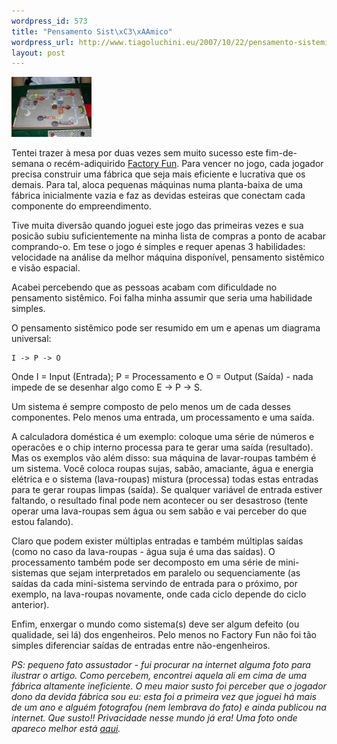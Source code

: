 ```yaml
--- 
wordpress_id: 573
title: "Pensamento Sist\xC3\xAAmico"
wordpress_url: http://www.tiagoluchini.eu/2007/10/22/pensamento-sistemico/
layout: post
---
```

![Factory Fun](/wp-content/uploads/2007/10/factoryfun.thumbnail.jpg)

Tentei trazer à mesa por duas vezes sem muito sucesso este fim-de-semana o recém-adiquirido [Factory Fun](http://www.boardgamegeek.com/game/24417). Para vencer no jogo, cada jogador precisa construir uma fábrica que seja mais eficiente e lucrativa que os demais. Para tal, aloca pequenas máquinas numa planta-baixa de uma fábrica inicialmente vazia e faz as devidas esteiras que conectam cada componente do empreendimento.

Tive muita diversão quando joguei este jogo das primeiras vezes e sua posicão subiu suficientemente na minha lista de compras a ponto de acabar comprando-o. Em tese o jogo é simples e requer apenas 3 habilidades: velocidade na análise da melhor máquina disponível, pensamento sistêmico e visão espacial.

Acabei percebendo que as pessoas acabam com dificuldade no pensamento sistêmico. Foi falha minha assumir que seria uma habilidade simples.

O pensamento sistêmico pode ser resumido em um e apenas um diagrama universal:

    I -> P -> O

Onde I = Input (Entrada); P = Processamento e O = Output (Saída) - nada impede de se desenhar algo como E -> P -> S.

Um sistema é sempre composto de pelo menos um de cada desses componentes. Pelo menos uma entrada, um processamento e uma saída.

A calculadora doméstica é um exemplo: coloque uma série de números e operacões e o chip interno processa para te gerar uma saída (resultado). Mas os exemplos vão além disso: sua máquina de lavar-roupas também é um sistema. Você coloca roupas sujas, sabão, amaciante, água e energia elétrica e o sistema (lava-roupas) mistura (processa) todas estas entradas para te gerar roupas limpas (saída). Se qualquer variável de entrada estiver faltando, o resultado final pode nem acontecer ou ser desastroso (tente operar uma lava-roupas sem água ou sem sabão e vai perceber do que estou falando).

Claro que podem exister múltiplas entradas e também múltiplas saídas (como no caso da lava-roupas - água suja é uma das saídas). O processamento também pode ser decomposto em uma série de mini-sistemas que sejam interpretados em paralelo ou sequenciamente (as saídas da cada mini-sistema servindo de entrada para o próximo, por exemplo, na lava-roupas novamente, onde cada ciclo depende do ciclo anterior).

Enfim, enxergar o mundo como sistema(s) deve ser algum defeito (ou qualidade, sei lá) dos engenheiros. Pelo menos no Factory Fun não foi tão simples diferenciar saídas de entradas entre não-engenheiros.

_PS: pequeno fato assustador - fui procurar na internet alguma foto para ilustrar o artigo. Como percebem, encontrei aquela ali em cima de uma fábrica altamente ineficiente. O meu maior susto foi perceber que o jogador dono da devida fábrica sou eu: esta foi a primeira vez que joguei há mais de um ano e alguém fotografou (nem lembrava do fato) e ainda publicou na internet. Que susto!! Privacidade nesse mundo já era! Uma foto onde apareco melhor está [aqui](http://images.boardgamegeek.com/images/pic174724_t.jpg)._
